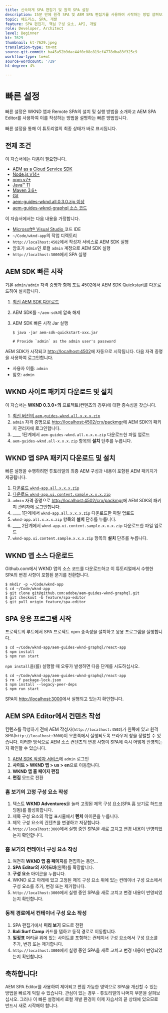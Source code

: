 ```yaml
---
title: 신속하게 SPA 편집기 및 원격 SPA 설정
description: 15분 만에 원격 SPA 및 AEM SPA 편집기를 사용하여 시작하는 방법 살펴보기!
topic: 헤드리스, SPA, 개발
feature: SPA 편집기, 핵심 구성 요소, API, 개발
role: Developer, Architect
level: Beginner
kt: 7629
thumbnail: kt-7629.jpeg
translation-type: tm+mt
source-git-commit: ba45a52b9dac44f0c08c819cf4778dba83f325c9
workflow-type: tm+mt
source-wordcount: '729'
ht-degree: 4%

---
```



# 빠른 설정

빠른 설정은 WKND 앱과 Remote SPA의 설치 및 실행 방법을 소개하고 AEM SPA Editor를 사용하여 이를 작성하는 방법을 설명하는 빠른 방법입니다.

빠른 설정을 통해 이 튜토리얼의 최종 상태가 바로 표시됩니다.

## 전제 조건

이 자습서에는 다음이 필요합니다.

+ [AEM as a Cloud Service SDK](https://experienceleague.adobe.com/docs/experience-manager-learn/cloud-service/local-development-environment-set-up/aem-runtime.html?lang=en)
+ [Node.js v14+](https://nodejs.org/en/)
+ [npm v7+](https://www.npmjs.com/)
+ [Java™ 11](https://downloads.experiencecloud.adobe.com/content/software-distribution/en/general.html)
+ [Maven 3.6+](https://maven.apache.org/)
+ [Git](https://git-scm.com/downloads)
+ [aem-guides-wknd.all.0.3.0.zip 이상](https://github.com/adobe/aem-guides-wknd/releases)
+ [aem-guides-wknd-graphql 소스 코드](https://github.com/adobe/aem-guides-wknd-graphql)

이 자습서에서는 다음 내용을 가정합니다.

+ [Microsoft® Visual Studio ](https://visualstudio.microsoft.com/) 코드 IDE
+ `~/Code/wknd-app`의 작업 디렉토리
+ `http://localhost:4502`에서 작성자 서비스로 AEM SDK 실행
+ 암호가 `admin`인 로컬 `admin` 계정으로 AEM SDK 실행
+ `http://localhost:3000`에서 SPA 실행

## AEM SDK 빠른 시작

기본 `admin/admin` 자격 증명과 함께 포트 4502에서 AEM SDK Quickstart를 다운로드하여 설치합니다.

1. [최신 AEM SDK 다운로드](https://experience.adobe.com/#/downloads/content/software-distribution/en/aemcloud.html?fulltext=AEM*+SDK*&amp;orderby=%40jcr%3Acontent%2Fjcr%3AlastModified&amp;orderby.sort=desc&amp;layout=list&amp;p.offset=0&amp;p.limit=1)
1. AEM SDK를 `~/aem-sdk`에 압축 해제
1. AEM SDK 빠른 시작 Jar 실행

   ```
   $ java -jar aem-sdk-quickstart-xxx.jar
   
   # Provide `admin` as the admin user's password
   ```

AEM SDK가 시작되고 [http://localhost:4502](http://localhost:4502)에 자동으로 시작됩니다. 다음 자격 증명을 사용하여 로그인합니다.

+ 사용자 이름: `admin`
+ 암호: `admin`

## WKND 사이트 패키지 다운로드 및 설치

이 자습서는 __WKND 0.3.0+의__ 프로젝트(컨텐츠의 경우)에 대한 종속성을 갖습니다.

1. [최신 버전의  `aem-guides-wknd.all.x.x.x.zip`](https://github.com/adobe/aem-guides-wknd/releases)
1. `admin` 자격 증명으로 [http://localhost:4502/crx/packmgr](http://localhost:4502/crx/packmgr)에 AEM SDK의 패키지 관리자에 로그인합니다.
1. ____ 1단계에서  `aem-guides-wknd.all.x.x.x.zip` 다운로드한 파일 업로드
1. `aem-guides-wknd.all-x.x.x.zip` 항목의 __설치__ 단추를 누릅니다.

## WKND 앱 SPA 패키지 다운로드 및 설치

빠른 설정을 수행하려면 튜토리얼의 최종 AEM 구성과 내용이 포함된 AEM 패키지가 제공됩니다.

1. [다운로드 `wknd-app.all.x.x.x.zip`](./assets/quick-setup/wknd-app.all-1.0.0-SNAPSHOT.zip)
1. [다운로드 `wknd-app.ui.content.sample.x.x.x.zip`](./assets/quick-setup/wknd-app.ui.content.sample-1.0.0.zip)
1. `admin` 자격 증명으로 [http://localhost:4502/crx/packmgr](http://localhost:4502/crx/packmgr)에 AEM SDK의 패키지 관리자에 로그인합니다.
1. ____ 1단계에서  `wknd-app.all.x.x.x.zip` 다운로드한 파일 업로드
1. `wknd-app.all.x.x.x.zip` 항목의 __설치__ 단추를 누릅니다.
1. ____ 2단계에서  `wknd-app.ui.content.sample.x.x.x.zip` 다운로드한 파일 업로드
1. `wknd-app.ui.content.sample.x.x.x.zip` 항목의 __설치__ 단추를 누릅니다.

## WKND 앱 소스 다운로드

Github.com에서 WKND 앱의 소스 코드를 다운로드하고 이 튜토리얼에서 수행한 SPA의 변경 사항이 포함된 분기를 전환합니다.

```
$ mkdir -p ~/Code/wknd-app
$ cd ~/Code/wknd-app
$ git clone git@github.com:adobe/aem-guides-wknd-graphql.git
$ git checkout -b feature/spa-editor
$ git pull origin feature/spa-editor
```

## SPA 응용 프로그램 시작

프로젝트의 루트에서 SPA 프로젝트 npm 종속성을 설치하고 응용 프로그램을 실행합니다.

```
$ cd ~/Code/wknd-app/aem-guides-wknd-graphql/react-app
$ npm install
$ npm run start
```

`npm install`을(를) 실행할 때 오류가 발생하면 다음 단계를 시도하십시오.

```
$ cd ~/Code/wknd-app/aem-guides-wknd-graphql/react-app
$ rm -f package-lock.json
$ npm install --legacy-peer-deps
$ npm run start
```

SPA이 [http://localhost:3000](http://localhost:3000)에서 실행되고 있는지 확인합니다.

## AEM SPA Editor에서 컨텐츠 작성

컨텐츠를 작성하기 전에 AEM 작성자(`http://localhost:4502`)가 왼쪽에 있고 원격 SPA(`http://localhost:3000`)이 오른쪽에서 실행되도록 브라우저 창을 정렬할 수 있습니다. 이러한 방식으로 AEM 소스 컨텐츠의 변경 사항이 SPA에 즉시 어떻게 반영되는지 확인할 수 있습니다.

1. [AEM SDK 작성자 서비스](http://localhost:4502)에 `admin` 로그인
1. __사이트 > WKND 앱 > us > en__&#x200B;으로 이동합니다.
1. __WKND 앱 홈 페이지 편집__
1. __편집__ 모드로 전환

### 홈 보기의 고정 구성 요소 작성

1. 텍스트 __WKND Adventures__&#x200B;을 눌러 고정된 제목 구성 요소(SPA 홈 보기로 하드코딩됨)를 활성화합니다.
1. 제목 구성 요소의 작업 표시줄에서 __렌치__ 아이콘을 누릅니다.
1. 제목 구성 요소의 컨텐츠를 변경하고 저장합니다.
1. `http://localhost:3000`에서 실행 중인 SPA을 새로 고치고 변경 내용이 반영되었는지 확인합니다.

### 홈 보기의 컨테이너 구성 요소 작성

1. 여전히 __WKND 앱 홈 페이지__&#x200B;를 편집하는 동안...
1. __SPA Editor의 사이드바__(왼쪽)를 확장합니다.
1. __구성 요소__ 아이콘을 누릅니다.
1. WKND 로고 아래에 있고 고정된 제목 구성 요소 위에 있는 컨테이너 구성 요소에서 구성 요소를 추가, 변경 또는 제거합니다.
1. `http://localhost:3000`에서 실행 중인 SPA을 새로 고치고 변경 내용이 반영되었는지 확인합니다.

### 동적 경로에서 컨테이너 구성 요소 작성

1. SPA 편집기에서 __미리 보기__ 모드로 전환
1. __Bali Surf Camp__ 카드를 탭하고 동적 경로로 이동합니다.
1. __일정표__ 머리글 위에 있는 사이트를 포함하는 컨테이너 구성 요소에서 구성 요소를 추가, 변경 또는 제거합니다.
1. `http://localhost:3000`에서 실행 중인 SPA을 새로 고치고 변경 내용이 반영되었는지 확인합니다.

## 축하합니다!

AEM SPA Editor를 사용하여 제어되고 편집 가능한 영역으로 SPA을 개선할 수 있는 방법을 빠르게 익힐 수 있습니다. 관심이 있는 경우 - 튜토리얼의 나머지 부분을 살펴보십시오. 그러나 이 빠른 설정에서 로컬 개발 환경이 이제 자습서의 끝 상태에 있으므로 반드시 새로 시작해야 합니다.
